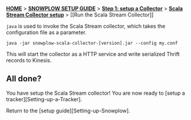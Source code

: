 [**HOME**](Home) > [**SNOWPLOW SETUP GUIDE**](Setting-up-Snowplow) > [**Step 1: setup a Collector**](Setting-up-a-Collector) > [**Scala Stream Collector setup**](setting-up-the-Scala-Stream-Collector) > [[Run the Scala Stream Collector]]

`java` is used to invoke the Scala Stream collector, which takes the configuration file as a parameter.

    java -jar snowplow-scala-collector-[version].jar --config my.conf

This will start the collector as a HTTP service and write serialized Thrift records to Kinesis.

## All done?

You have setup the Scala Stream collector! You are now ready to [setup a tracker][Setting-up-a-Tracker].

Return to the [setup guide][Setting-up-Snowplow].
